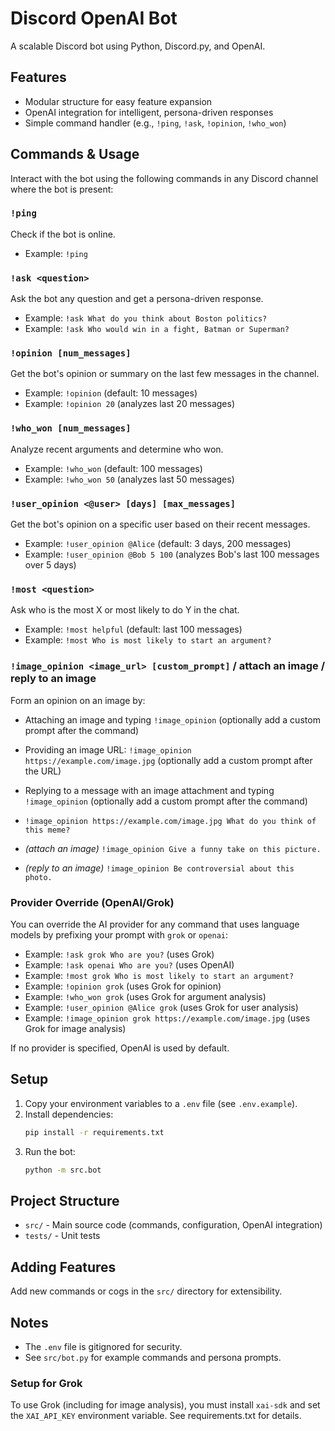 # Discord OpenAI Bot
A scalable Discord bot using Python, Discord.py, and OpenAI.

## Features
- Modular structure for easy feature expansion
- OpenAI integration for intelligent, persona-driven responses
- Simple command handler (e.g., `!ping`, `!ask`, `!opinion`, `!who_won`)

## Commands & Usage
Interact with the bot using the following commands in any Discord channel where the bot is present:

### `!ping`
Check if the bot is online.
- Example: `!ping`

### `!ask <question>`
Ask the bot any question and get a persona-driven response.
- Example: `!ask What do you think about Boston politics?`
- Example: `!ask Who would win in a fight, Batman or Superman?`

### `!opinion [num_messages]`
Get the bot's opinion or summary on the last few messages in the channel.
- Example: `!opinion` (default: 10 messages)
- Example: `!opinion 20` (analyzes last 20 messages)

### `!who_won [num_messages]`
Analyze recent arguments and determine who won.
- Example: `!who_won` (default: 100 messages)
- Example: `!who_won 50` (analyzes last 50 messages)

### `!user_opinion <@user> [days] [max_messages]`
Get the bot's opinion on a specific user based on their recent messages.
- Example: `!user_opinion @Alice` (default: 3 days, 200 messages)
- Example: `!user_opinion @Bob 5 100` (analyzes Bob's last 100 messages over 5 days)

### `!most <question>`
Ask who is the most X or most likely to do Y in the chat.
- Example: `!most helpful` (default: last 100 messages)
- Example: `!most Who is most likely to start an argument?`

### `!image_opinion <image_url> [custom_prompt]` / attach an image / reply to an image
Form an opinion on an image by:
- Attaching an image and typing `!image_opinion` (optionally add a custom prompt after the command)
- Providing an image URL: `!image_opinion https://example.com/image.jpg` (optionally add a custom prompt after the URL)
- Replying to a message with an image attachment and typing `!image_opinion` (optionally add a custom prompt after the command)

- `!image_opinion https://example.com/image.jpg What do you think of this meme?`
- *(attach an image)* `!image_opinion Give a funny take on this picture.`
- *(reply to an image)* `!image_opinion Be controversial about this photo.`


### Provider Override (OpenAI/Grok)
You can override the AI provider for any command that uses language models by prefixing your prompt with `grok` or `openai`:
- Example: `!ask grok Who are you?` (uses Grok)
- Example: `!ask openai Who are you?` (uses OpenAI)
- Example: `!most grok Who is most likely to start an argument?`
- Example: `!opinion grok` (uses Grok for opinion)
- Example: `!who_won grok` (uses Grok for argument analysis)
- Example: `!user_opinion @Alice grok` (uses Grok for user analysis)
- Example: `!image_opinion grok https://example.com/image.jpg` (uses Grok for image analysis)

If no provider is specified, OpenAI is used by default.

## Setup
1. Copy your environment variables to a `.env` file (see `.env.example`).
2. Install dependencies:
   ```bash
   pip install -r requirements.txt
   ```
3. Run the bot:
   ```bash
   python -m src.bot
   ```


## Project Structure
- `src/` - Main source code (commands, configuration, OpenAI integration)
- `tests/` - Unit tests


## Adding Features
Add new commands or cogs in the `src/` directory for extensibility.


## Notes
- The `.env` file is gitignored for security.
- See `src/bot.py` for example commands and persona prompts.


### Setup for Grok
To use Grok (including for image analysis), you must install `xai-sdk` and set the `XAI_API_KEY` environment variable. See requirements.txt for details.
